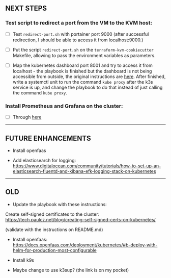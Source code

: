 ## NEXT STEPS

### Test script to redirect a port from the VM to the KVM host:

- [ ] Test `redirect-port.sh` with portainer port 9000 (after successful redirection, I
  should be able to access it from localhost:9000.)

- [ ] Put the script `redirect-port.sh` on the `terraform-kvm-cookiecutter`
  Makefile, allowing to pass the environment variables as parameters.

- [ ] Map the kubernetes dashboard port 8001 and try to access it from
  localhost - the playbook is finished but the dashboard is not being
accessible from outside, the original instructions are
[here](https://kauri.io/38-install-and-configure-a-kubernetes-cluster-with/418b3bc1e0544fbc955a4bbba6fff8a9/a).
After finished, write a systemctl unit to run the command `kube proxy` after
the k3s service is up, and change the playbook to do that instead of just
calling the command `kube proxy`.


### Install Prometheus and Grafana on the cluster:

- [ ] Through
  [here](https://kauri.io/deploy-prometheus-and-grafana-to-monitor-a-kube/186a71b189864b9ebc4ef7c8a9f0a6b5/a)

---

## FUTURE ENHANCEMENTS

- Install openfaas

- Add elasticsearch for logging:
  <https://www.digitalocean.com/community/tutorials/how-to-set-up-an-elasticsearch-fluentd-and-kibana-efk-logging-stack-on-kubernetes>

---

## OLD

- Update the playbook with these instructions:

Create self-signed certificates to the cluster:
https://tech.paulcz.net/blog/creating-self-signed-certs-on-kubernetes/

(validate with the instructions on README.md)

- Install openfaas:
  https://docs.openfaas.com/deployment/kubernetes/#b-deploy-with-helm-for-production-most-configurable

- Install k9s

- Maybe change to use k3sup? (the link is on my pocket)
